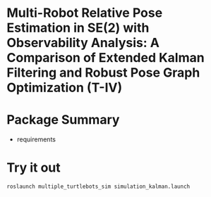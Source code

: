 # Multi-Robot Relative Pose Estimation in SE(2) with Observability Analysis: A Comparison of Extended Kalman Filtering and Robust Pose Graph Optimization (T-IV)

# Package Summary
- requirements

# Try it out
`roslaunch multiple_turtlebots_sim simulation_kalman.launch`

<!-- # Updates
- updates
- cite as:

# Documentation

# Publications -->


<!-- # multiple_turtlebots_sim
Relative pose estimation between 2 robots in gazebo simulation.
There are four scenarios
1) Network + odometry + range-only sensors
2) Network + odometry + bearing-only sensors
3) Network + odometry + range and bearing sensors
4) Odometry + range and bearing sensors

Compared the results of each scenarios using Kalman Filter and Nonlinear optimization.
Ceres Sovler is used for Non-linear optimization.
And I did M-estimator experiments when there are outliers in sensor data.

`roslaunch multiple_turtlebots_sim simulation_kalman.launch ` -->
